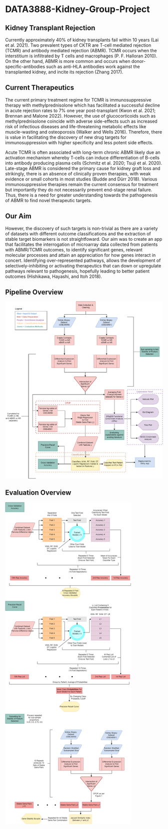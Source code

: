# DATA3888-Kidney-Group-Project

## Kidney Transplant Rejection
Currently approximately 40% of kidney transplants fail within 10 years (Lai et al. 2021). Two prevalent types of CKTR are T-cell mediated rejection (TCMR) and antibody mediated rejection (ABMR). TCMR occurs when the interstitium is infiltrated by T cells and macrophages (P. F. Halloran 2010). On the other hand, ABMR is more common and occurs when donor-specific-antibodies such as anti-HLA antibodies work against the transplanted kidney, and incite its rejection (Zhang 2017).

## Current Therapeutics
The current primary treatment regime for TCMR is immunosuppressive therapy with methylprednisolone which has facilitated a successful decline in acute rejection rates to 7% one year post-transplant (Kwon et al. 2021; Brennan and Malone 2022). However, the use of glucocorticoids such as methylprednisolone coincide with adverse side-effects such as increased risk of infectious diseases and life-threatening metabolic effects like muscle-wasting and osteoporosis (Walker and Wells 2016). Therefore, there is value in facilitating the discovery of new drug targets for immunosuppression with higher specificity and less potent side effects.

Acute TCMR is often associated with long-term chronic ABMR likely due an activation mechanism whereby T-cells can induce differentiation of B-cells into antibody producing plasma cells (Schmitz et al. 2020; Tsuji et al. 2020). Late-stage ABMR is considered the primary cause for kidney graft loss and strikingly, there is an absence of clinically proven therapies, with weak evidence or small cohorts in most studies (Budde and Dürr 2018). Various immunosuppressive therapies remain the current consensus for treatment but importantly they do not necessarily prevent end-stage renal failure. Thus, there is a need for greater understanding towards the pathogenesis of ABMR to find novel therapeutic targets.

## Our Aim
However, the discovery of such targets is non-trivial as there are a variety of datasets with different outcome classifications and the extraction of stable target biomarkers is not straightfoward. Our aim was to create an app that facilitates the interrogation of microarray data collected from patients with ABMR/TCMR outcomes, to identify significant genes, relevant molecular processes and attain an appreciation for how genes interact in concert. Identifying over-represented pathways, allows the development of selectively-inhibiting or activating therapeutics that can down or upregulate pathways relevant to pathogenesis, hopefully leading to better patient outcomes (Hishikawa, Hayashi, and Itoh 2018).

## Pipeline Overview

![Figure 1](https://github.com/mattshu0410/DATA3888-Kidney-Group-Project/blob/main/Final%20Report/Figure_1.png)


## Evaluation Overview
![Figure 2](https://github.com/mattshu0410/DATA3888-Kidney-Group-Project/blob/main/Final%20Report/Figure_2.png)
